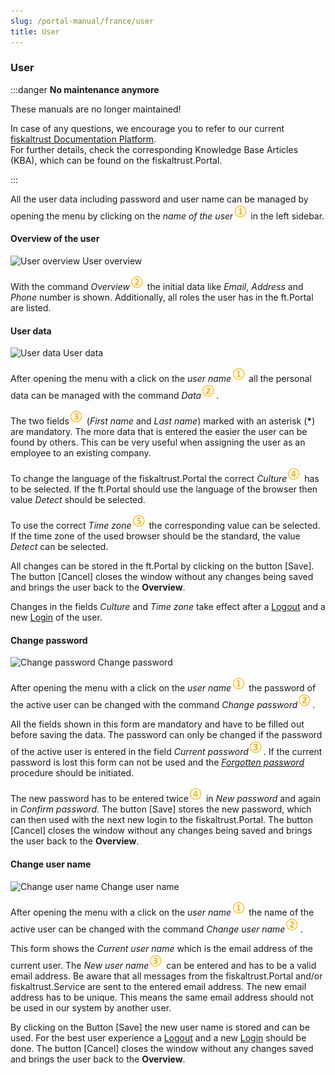 ```yaml
---
slug: /portal-manual/france/user
title: User
---
```



### User<a name="user"></a>

:::danger **No maintenance anymore**

These manuals are no longer maintained! 

In case of any questions, we encourage you to refer to our current [fiskaltrust Documentation Platform](https://docs.fiskaltrust.cloud).  
For further details, check the corresponding Knowledge Base Articles (KBA), which can be found on the fiskaltrust.Portal.

:::


All the user data including password and user name can be managed by opening the menu by clicking on the _name of the user_![Number 1](../images/Numbers/circle-1o.png) in the left sidebar.

#### Overview of the user<a name="user-overview"></a>

![User overview](images/ContactProfile/overview.png)
User overview

With the command _Overview_![Number 2](../images/Numbers/circle-2o.png) the initial data like _Email_, _Address_ and _Phone_ number is shown. Additionally, all roles the user has in the ft.Portal are listed.

#### User data<a name="user-data"></a>

![User data](images/ContactProfile/EditProfile.png)
User data

After opening the menu with a click on the _user name_![Number 1](../images/Numbers/circle-1o.png) all the personal data can be managed with the command _Data_![Number 2](../images/Numbers/circle-2o.png).

The two fields![Number 3](../images/Numbers/circle-3o.png) (_First name_ and _Last name_) marked with an asterisk (__*__) are mandatory. The more data that is entered the easier the user can be found by others. This can be very useful when assigning the user as an employee to an existing company.

To change the language of the fiskaltrust.Portal the correct _Culture_![Number 4](../images/Numbers/circle-4o.png) has to be selected. If the ft.Portal should use the language of the browser then value _Detect_ should be selected.

To use the correct _Time zone_![Number 5](../images/Numbers/circle-5o.png) the corresponding value can be selected. If the time zone of the used browser should be the standard, the value _Detect_ can be selected.

All changes can be stored in the ft.Portal by clicking on the button \[Save\]. The button \[Cancel\] closes the window without any changes being saved and brings the user back to the  **Overview**.

Changes in the fields _Culture_ and _Time zone_ take effect after a [Logout](registration-login.md#logout) and a new [Login](registration-login.md#login) of the user.

#### Change password<a name="user-change-password"></a>

![Change password](images/ContactProfile/PasswordEdit.png)
Change password

After opening the menu with a click on the _user name_![Number 1](../images/Numbers/circle-1o.png) the password of the active user can be changed with the command _Change password_![Number 2](../images/Numbers/circle-2o.png).

All the fields shown in this form are mandatory and have to be filled out before saving the data. The password can only be changed if the password of the active user is entered in the field _Current password_![Number 3](../images/Numbers/circle-3o.png). If the current password is lost this form can not be used and the [_Forgotten password_](registration-login.md#reset-password) procedure should be initiated.

The new password has to be entered twice![Number 4](../images/Numbers/circle-4o.png) in _New password_ and again in _Confirm password_. The button [Save] stores the new password, which can then used with the next new login to the fiskaltrust.Portal. The button [Cancel] closes the window without any changes being saved and brings the user back to the  **Overview**.

#### Change user name<a name="user-change-username"></a>

![Change user name](images/ContactProfile/UsernameEdit.png)
Change user name

After opening the menu with a click on the _user name_![Number 1](../images/Numbers/circle-1o.png) the name of the active user can be changed with the command _Change user name_![Number 2](../images/Numbers/circle-2o.png).

This form shows the _Current user name_ which is the email address of the current user. The _New user name_![Number 3](../images/Numbers/circle-3o.png) can be entered and has to be a valid email address. Be aware that all messages from the fiskaltrust.Portal and/or fiskaltrust.Service are sent to the entered email address. The new email address has to be unique. This means the same email address should not be used in our system by another user.

By clicking on the Button \[Save\] the new user name is stored and can be used. For the best user experience a [Logout](registration-login.md#logout) and a new [Login](registration-login.md#login) should be done.
The button \[Cancel\] closes the window without any changes saved and brings the user back to the  **Overview**.
